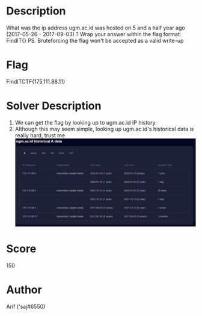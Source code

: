 # Description
What was the ip address ugm.ac.id was hosted on 5 and a half year ago (2017-05-26 - 2017-09-03) ? Wrap your answer within the flag format: FindIT{}
PS. Bruteforcing the flag won't be accepted as a valid write-up

# Flag
FindITCTF{175.111.88.11}

# Solver Description
1. We can get the flag by looking up to ugm.ac.id IP history.
2. Although this may seem simple, looking up ugm.ac.id's historical data is really hard, trust me
![solver](./solver.png)

# Score
150

# Author
Arif ('saj#6550)
